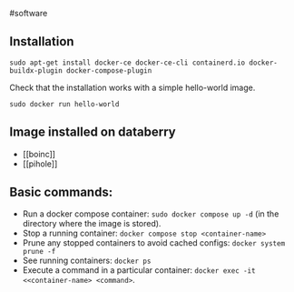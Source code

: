 #software 
## Installation
```
sudo apt-get install docker-ce docker-ce-cli containerd.io docker-buildx-plugin docker-compose-plugin
```

Check that the installation works with a simple hello-world image.
```
sudo docker run hello-world
```

## Image installed on databerry
- [[boinc]]
- [[pihole]]

## Basic commands:
- Run a docker compose container: `sudo docker compose up -d` (in the directory where the image is stored).
- Stop a running container: `docker compose stop <container-name>`
- Prune any stopped containers to avoid cached configs: `docker system prune -f`
- See running containers: `docker ps`
- Execute a command in a particular container: `docker exec -it <<container-name> <command>`.